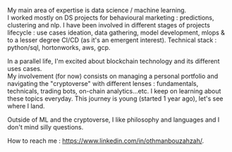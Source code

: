 My main area of expertise is data science / machine learning.  
I worked mostly on DS projects for behavioural marketing : predictions, clustering and nlp. 
I have been involved in different stages of projects lifecycle : use cases ideation, data gathering, model development, mlops & to a lesser degree CI/CD (as it's an emergent interest). 
Technical stack : python/sql, hortonworks, aws, gcp. 

In a parallel life, I'm excited about blockchain technology and its different uses cases.  
My involvement (for now) consists on managing a personal portfolio and navigating the "cryptoverse" with different lenses : fundamentals, technicals, trading bots, on-chain analytics...etc. I keep on learning about these topics everyday. This journey is young (started 1 year ago), let's see where I land.  

Outside of ML and the cryptoverse, I like philosophy and languages and I don't mind silly questions.  


How to reach me : https://www.linkedin.com/in/othmanbouzahzah/.   

<!---
offmann/offmann is a ✨ special ✨ repository because its `README.md` (this file) appears on your GitHub profile.
You can click the Preview link to take a look at your changes.
--->
